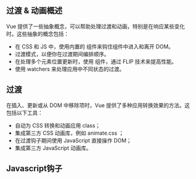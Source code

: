## 过渡 & 动画概述
Vue 提供了一些抽象概念，可以帮助处理过渡和动画，特别是在响应某些变化时。这些抽象的概念包括：
* 在 CSS 和 JS 中，使用内置的 <transition> 组件来钩住组件中进入和离开 DOM。
* 过渡模式，以便你在过渡期间编排顺序。
* 在处理多个元素位置更新时，使用 <transition-group> 组件，通过 FLIP 技术来提高性能。
* 使用 watchers 来处理应用中不同状态的过渡。


## 过渡
在插入、更新或从 DOM 中移除项时，Vue 提供了多种应用转换效果的方法。这包括以下工具：

* 自动为 CSS 转换和动画应用 class；
* 集成第三方 CSS 动画库，例如 animate.css ；
* 在过渡钩子期间使用 JavaScript 直接操作 DOM；
* 集成第三方 JavaScript 动画库。

## Javascript钩子